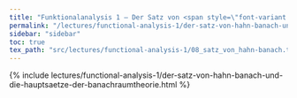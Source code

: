 ```yaml
---
title: "Funktionalanalysis 1 – Der Satz von <span style=\"font-variant: small-caps;\">Hahn</span>-<span style=\"font-variant: small-caps;\">Banach</span> und die Hauptsätze der <span style=\"font-variant: small-caps;\">Banach</span>raumtheorie"
permalink: "/lectures/functional-analysis-1/der-satz-von-hahn-banach-und-die-hauptsaetze-der-banachraumtheorie.html"
sidebar: "sidebar"
toc: true
tex_path: "src/lectures/functional-analysis-1/08_satz_von_hahn-banach.tex"
---
```


{% include lectures/functional-analysis-1/der-satz-von-hahn-banach-und-die-hauptsaetze-der-banachraumtheorie.html %}